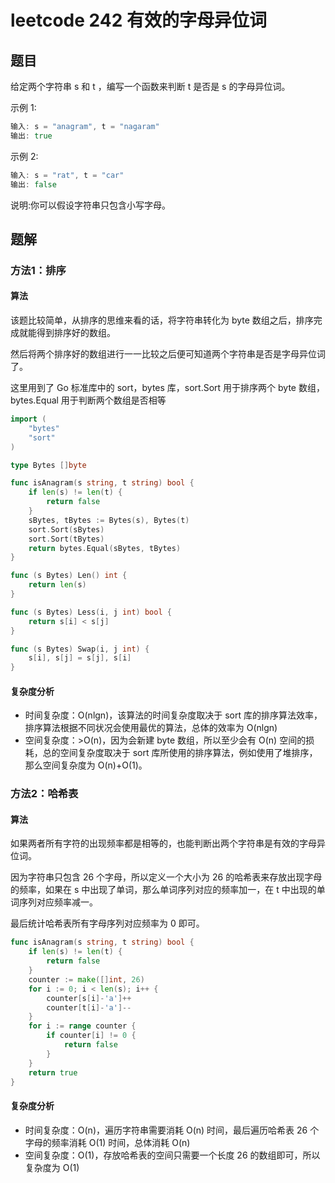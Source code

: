 # leetcode 242 有效的字母异位词

## 题目

给定两个字符串 s 和 t ，编写一个函数来判断 t 是否是 s 的字母异位词。

示例 1:
```go
输入: s = "anagram", t = "nagaram"
输出: true
```


示例 2:
```go
输入: s = "rat", t = "car"
输出: false
```

说明:你可以假设字符串只包含小写字母。

## 题解

### 方法1：排序

#### 算法

该题比较简单，从排序的思维来看的话，将字符串转化为 byte 数组之后，排序完成就能得到排序好的数组。

然后将两个排序好的数组进行一一比较之后便可知道两个字符串是否是字母异位词了。

这里用到了 Go 标准库中的 sort，bytes 库，sort.Sort 用于排序两个 byte 数组，bytes.Equal 用于判断两个数组是否相等

```go
import (
	"bytes"
	"sort"
)

type Bytes []byte

func isAnagram(s string, t string) bool {
	if len(s) != len(t) {
		return false
	}
	sBytes, tBytes := Bytes(s), Bytes(t)
	sort.Sort(sBytes)
	sort.Sort(tBytes)
	return bytes.Equal(sBytes, tBytes)
}

func (s Bytes) Len() int {
	return len(s)
}

func (s Bytes) Less(i, j int) bool {
	return s[i] < s[j]
}

func (s Bytes) Swap(i, j int) {
	s[i], s[j] = s[j], s[i]
}
```

#### 复杂度分析

- 时间复杂度：O(nlgn)，该算法的时间复杂度取决于 sort 库的排序算法效率，排序算法根据不同状况会使用最优的算法，总体的效率为 O(nlgn)
- 空间复杂度：>O(n)，因为会新建 byte 数组，所以至少会有 O(n) 空间的损耗，总的空间复杂度取决于 sort 库所使用的排序算法，例如使用了堆排序，那么空间复杂度为 O(n)+O(1)。

### 方法2：哈希表

#### 算法

如果两者所有字符的出现频率都是相等的，也能判断出两个字符串是有效的字母异位词。

因为字符串只包含 26 个字母，所以定义一个大小为 26 的哈希表来存放出现字母的频率，如果在 s 中出现了单词，那么单词序列对应的频率加一，在 t 中出现的单词序列对应频率减一。

最后统计哈希表所有字母序列对应频率为 0 即可。

```go
func isAnagram(s string, t string) bool {
	if len(s) != len(t) {
		return false
	}
	counter := make([]int, 26)
	for i := 0; i < len(s); i++ {
		counter[s[i]-'a']++
		counter[t[i]-'a']--
	}
	for i := range counter {
		if counter[i] != 0 {
			return false
		}
	}
	return true
}
```

#### 复杂度分析

- 时间复杂度：O(n)，遍历字符串需要消耗 O(n) 时间，最后遍历哈希表 26 个字母的频率消耗 O(1) 时间，总体消耗 O(n)
- 空间复杂度：O(1)，存放哈希表的空间只需要一个长度 26 的数组即可，所以复杂度为 O(1)